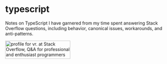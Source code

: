 # typescript

Notes on TypeScript I have garnered from my time spent answering Stack Overflow questions, including behavior, canonical issues, workarounds, and anti-patterns.

<a href="https://stackoverflow.com/users/18244921/vr"><img src="https://stackoverflow.com/users/flair/18244921.png" width="208" height="58" alt="profile for vr. at Stack Overflow, Q&amp;A for professional and enthusiast programmers" title="profile for vr. at Stack Overflow, Q&amp;A for professional and enthusiast programmers"></a>
